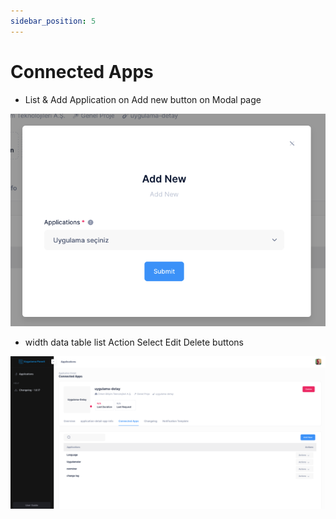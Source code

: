 ```yaml
---
sidebar_position: 5
---
```


# Connected Apps

- List & Add Application on Add new button on Modal page

![Docusaurus Plushie](./addmodal.png)


- width data table list Action Select Edit Delete buttons

![Docusaurus Plushie](./datatablelist.png)